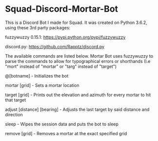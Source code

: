 # Squad-Discord-Mortar-Bot
This is a Discord Bot I made for Squad. It was created on Python 3.6.2, using these 3rd party packages:

fuzzywuzzy 0.15.1: https://pypi.python.org/pypi/fuzzywuzzy

discord.py: https://github.com/Rapptz/discord.py

The available commands are listed below. Mortar Bot uses fuzzywuzzy to parse the commands to allow for typographical errors or shorthands (I.e "mort" instead of "mortar" or "targ" instead of "target")

@[botname] - Initializes the bot

mortar [grid] - Sets a mortar location

target [grid] - Prints out the elevation and azimuth for every mortar to hit that target

adjust [distance] [bearing] - Adjusts the last target by said distance and direction

sleep - Wipes the session data and puts the bot to sleep

remove [grid] - Removes a mortar at the exact specified grid

